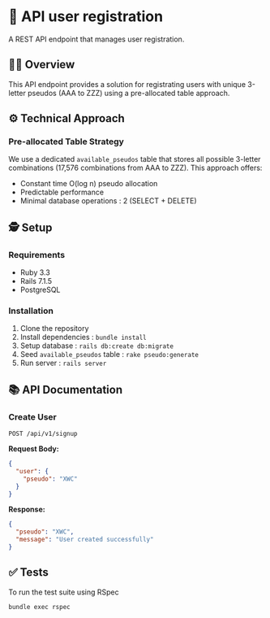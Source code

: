 # 📝 API user registration

A REST API endpoint that manages user registration.

## 👨‍💻 Overview

This API endpoint provides a solution for registrating users with unique 3-letter pseudos (AAA to ZZZ) using a pre-allocated table approach.

## ⚙️ Technical Approach

### Pre-allocated Table Strategy

We use a dedicated `available_pseudos` table that stores all possible 3-letter combinations (17,576 combinations from AAA to ZZZ). This approach offers:

- Constant time O(log n) pseudo allocation
- Predictable performance
- Minimal database operations : 2 (SELECT + DELETE)

## 🕵️ Setup

### Requirements
- Ruby 3.3
- Rails 7.1.5
- PostgreSQL

### Installation

1. Clone the repository
2. Install dependencies : `bundle install`
3. Setup database : `rails db:create db:migrate`
4. Seed `available_pseudos` table : `rake pseudo:generate`
5. Run server : `rails server`

## 📚 API Documentation

### Create User

```http
POST /api/v1/signup
```

**Request Body:**
```json
{
  "user": {
    "pseudo": "XWC"
  }
}
```

**Response:**
```json
{
  "pseudo": "XWC",
  "message": "User created successfully"
}
```
## ✅ Tests
To run the test suite using RSpec

```sh
bundle exec rspec
```